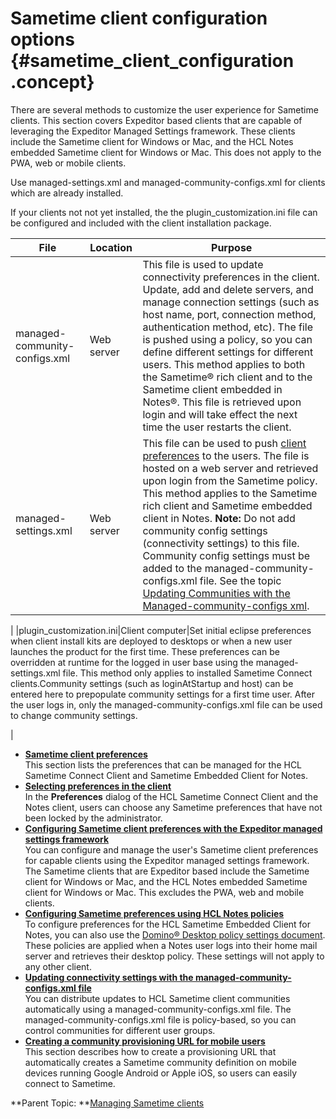 # Sametime client configuration options {#sametime_client_configuration .concept}

There are several methods to customize the user experience for Sametime clients. This section covers Expeditor based clients that are capable of leveraging the Expeditor Managed Settings framework. These clients include the Sametime client for Windows or Mac, and the HCL Notes embedded Sametime client for Windows or Mac. This does not apply to the PWA, web or mobile clients.

Use managed-settings.xml and managed-community-configs.xml for clients which are already installed.

If your clients not not yet installed, the the plugin\_customization.ini file can be configured and included with the client installation package.

|File|Location|Purpose|
|----|--------|-------|
|managed-community-configs.xml|Web server|This file is used to update connectivity preferences in the client. Update, add and delete servers, and manage connection settings \(such as host name, port, connection method, authentication method, etc\). The file is pushed using a policy, so you can define different settings for different users. This method applies to both the Sametime® rich client and to the Sametime client embedded in Notes®. This file is retrieved upon login and will take effect the next time the user restarts the client.|
|managed-settings.xml|Web server|This file can be used to push [client preferences](config_client_pref_tables.md) to the users. The file is hosted on a web server and retrieved upon login from the Sametime policy. This method applies to the Sametime rich client and Sametime embedded client in Notes. **Note:** Do not add community config settings \(connectivity settings\) to this file. Community config settings must be added to the managed-community-configs.xml file. See the topic [Updating Communities with the Managed-community-configs xml](admin_st_mng_remotecomm.md).

|
|plugin\_customization.ini|Client computer|Set initial eclipse preferences when client install kits are deployed to desktops or when a new user launches the product for the first time. These preferences can be overridden at runtime for the logged in user base using the managed-settings.xml file. This method only applies to installed Sametime Connect clients.Community settings \(such as loginAtStartup and host\) can be entered here to prepopulate community settings for a first time user. After the user logs in, only the managed-community-configs.xml file can be used to change community settings.

|

-   **[Sametime client preferences](config_client_pref_tables.md)**  
This section lists the preferences that can be managed for the HCL Sametime Connect Client and Sametime Embedded Client for Notes.
-   **[Selecting preferences in the client](config_client_connect_pref.md)**  
In the **Preferences** dialog of the HCL Sametime Connect Client and the Notes client, users can choose any Sametime preferences that have not been locked by the administrator.
-   **[Configuring Sametime client preferences with the Expeditor managed settings framework](config_client_mng_xml_pref.md)**  
You can configure and manage the user's Sametime client preferences for capable clients using the Expeditor managed settings framework. The Sametime clients that are Expeditor based include the Sametime client for Windows or Mac, and the HCL Notes embedded Sametime client for Windows or Mac. This excludes the PWA, web and mobile clients.
-   **[Configuring Sametime preferences using HCL Notes policies](alternate_client_configuration.md)**  
To configure preferences for the HCL Sametime Embedded Client for Notes, you can also use the [Domino® Desktop policy settings document](https://help.hcltechsw.com/domino/11.0.0/conf_policies_c.html). These policies are applied when a Notes user logs into their home mail server and retrieves their desktop policy. These settings will not apply to any other client.
-   **[Updating connectivity settings with the managed-community-configs.xml file](admin_st_mng_remotecomm.md)**  
You can distribute updates to HCL Sametime client communities automatically using a managed-community-configs.xml file. The managed-community-configs.xml file is policy-based, so you can control communities for different user groups.
-   **[Creating a community provisioning URL for mobile users](community_provisioning.md)**  
This section describes how to create a provisioning URL that automatically creates a Sametime community definition on mobile devices running Google Android or Apple iOS, so users can easily connect to Sametime.

**Parent Topic: **[Managing Sametime clients](managing_sametime_client_preferences.md)

